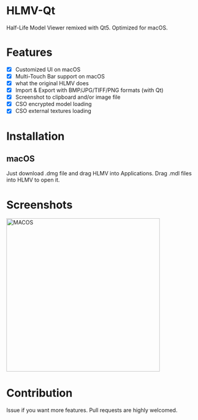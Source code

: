 # HLMV-Qt
Half-Life Model Viewer remixed with Qt5. 
Optimized for macOS.

# Features
- [x] Customized UI on macOS
- [x] Multi-Touch Bar support on macOS
- [x] what the original HLMV does
- [x] Import & Export with BMP/JPG/TIFF/PNG formats (with Qt)
- [x] Screenshot to clipboard and/or image file
- [x] CSO encrypted model loading
- [x] CSO external textures loading

# Installation
## macOS
Just download .dmg file and drag HLMV into Applications.
Drag .mdl files into HLMV to open it.

# Screenshots
<img src="https://github.com/MoeMod/HLMV-Qt/blob/master/doc/screenshot_macos.png" width="400" alt="MACOS"/>

# Contribution
Issue if you want more features.
Pull requests are highly welcomed.

